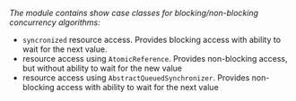 
_The module contains show case classes for blocking/non-blocking concurrency algorithms:_
* `syncronized` resource access. Provides blocking access with ability to wait for the next value.
* resource access using `AtomicReference`. Provides non-blocking access, but without ability to wait for the new value
* resource access using `AbstractQueuedSynchronizer`. Provides non-blocking access with ability to wait for the next value
